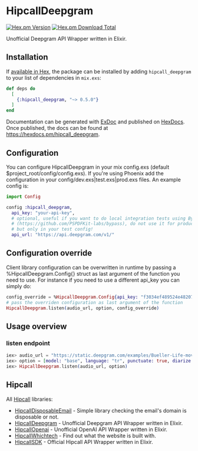 # HipcallDeepgram

[![Hex.pm Version](https://img.shields.io/hexpm/v/hipcall_deepgram)](https://hex.pm/packages/hipcall_deepgram)
[![Hex.pm Download Total](https://img.shields.io/hexpm/dt/hipcall_deepgram)](https://hex.pm/packages/hipcall_deepgram)

Unofficial Deepgram API Wrapper written in Elixir.

## Installation

If [available in Hex](https://hex.pm/docs/publish), the package can be installed
by adding `hipcall_deepgram` to your list of dependencies in `mix.exs`:

```elixir
def deps do
  [
    {:hipcall_deepgram, "~> 0.5.0"}
  ]
end
```

Documentation can be generated with [ExDoc](https://github.com/elixir-lang/ex_doc)
and published on [HexDocs](https://hexdocs.pm). Once published, the docs can
be found at <https://hexdocs.pm/hipcall_deepgram>.

## Configuration

You can configure HipcallDeepgram in your mix config.exs (default $project_root/config/config.exs). 
If you're using Phoenix add the configuration in your config/dev.exs|test.exs|prod.exs files. 
An example config is:

```elixir
import Config

config :hipcall_deepgram,
  api_key: "your-api-key",
  # optional, useful if you want to do local integration tests using Bypass or similar
  # (https://github.com/PSPDFKit-labs/bypass), do not use it for production code,
  # but only in your test config!
  api_url: "https://api.deepgram.com/v1/"
```

## Configuration override

Client library configuration can be overwritten in runtime by passing a %HipcallDeepgram.Config{} 
struct as last argument of the function you need to use. For instance if you need to use a different 
api_key you can simply do:

```elixir
config_override = %HipcallDeepgram.Config{api_key: "f3034ef489524e48207d7f4b61ab1f0899e852fd"}
# pass the overriden configuration as last argument of the function
HipcallDeepgram.listen(audio_url, option, config_override)
```

## Usage overview

### listen endpoint

```elixir
iex> audio_url = "https://static.deepgram.com/examples/Bueller-Life-moves-pretty-fast.wav"
iex> option = [model: "base", language: "tr", punctuate: true, diarize: true, paragraphs: true, smart_format: true]
iex> HipcallDeepgram.listen(audio_url, option)
```

## Hipcall

All [Hipcall](https://www.hipcall.com/en-gb/) libraries:

- [HipcallDisposableEmail](https://github.com/hipcall/hipcall_disposable_email) - Simple library checking the email's domain is disposable or not.
- [HipcallDeepgram](https://github.com/hipcall/hipcall_deepgram) - Unofficial Deepgram API Wrapper written in Elixir.
- [HipcallOpenai](https://github.com/hipcall/hipcall_openai) - Unofficial OpenAI API Wrapper written in Elixir.
- [HipcallWhichtech](https://github.com/hipcall/hipcall_whichtech) - Find out what the website is built with.
- [HipcallSDK](https://github.com/hipcall/elixir_sdk) - Official Hipcall API Wrapper written in Elixir.